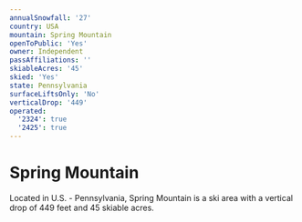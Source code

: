 ```yaml
---
annualSnowfall: '27'
country: USA
mountain: Spring Mountain
openToPublic: 'Yes'
owner: Independent
passAffiliations: ''
skiableAcres: '45'
skied: 'Yes'
state: Pennsylvania
surfaceLiftsOnly: 'No'
verticalDrop: '449'
operated:
  '2324': true
  '2425': true
---
```



# Spring Mountain

Located in U.S. - Pennsylvania, Spring Mountain is a ski area with a vertical drop of 449 feet and 45 skiable acres.
